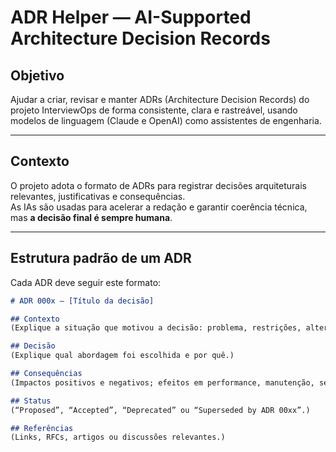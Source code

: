 # ADR Helper — AI-Supported Architecture Decision Records

## Objetivo
Ajudar a criar, revisar e manter ADRs (Architecture Decision Records) do projeto InterviewOps de forma consistente, clara e rastreável, usando modelos de linguagem (Claude e OpenAI) como assistentes de engenharia.

---

## Contexto
O projeto adota o formato de ADRs para registrar decisões arquiteturais relevantes, justificativas e consequências.  
As IAs são usadas para acelerar a redação e garantir coerência técnica, mas **a decisão final é sempre humana**.

---

## Estrutura padrão de um ADR
Cada ADR deve seguir este formato:

```md
# ADR 000x — [Título da decisão]

## Contexto
(Explique a situação que motivou a decisão: problema, restrições, alternativas consideradas.)

## Decisão
(Explique qual abordagem foi escolhida e por quê.)

## Consequências
(Impactos positivos e negativos; efeitos em performance, manutenção, segurança, etc.)

## Status
(“Proposed”, “Accepted”, “Deprecated” ou “Superseded by ADR 00xx”.)

## Referências
(Links, RFCs, artigos ou discussões relevantes.)